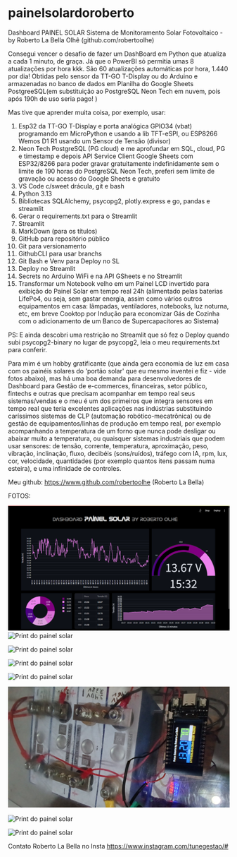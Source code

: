 # painelsolardoroberto
Dashboard PAINEL SOLAR Sistema de Monitoramento Solar Fotovoltaico - by Roberto La Bella Olhê (github.com/robertoolhe)

Consegui vencer o desafio de fazer um DashBoard em Python que atualiza a cada 1 minuto, de graça. Já que o PowerBI só permitia umas 8 atualizações por hora kkk. São 60 atualizações automáticas por hora, 1.440 por dia! Obtidas pelo sensor da TT-GO T-Display ou do Arduino e armazenadas no banco de dados em Planilha do Google Sheets PostgreeSQL(em substituição ao PostgreSQL Neon Tech em nuvem, pois após 190h de uso seria pago! )

Mas tive que aprender muita coisa, por exemplo, usar:

01) Esp32 da TT-GO T-Display e porta analógica GPIO34 (vbat) programando em MicroPython e usando a lib TFT-eSPI, ou ESP8266 Wemos D1 R1 usando um Sensor de Tensão (divisor)
02) Neon Tech PostgreSQL (PG cloud) e me aprofundar em SQL, cloud, PG e timestamp e depois API Service Client Google Sheets com ESP32/8266 para poder gravar gratuitamente indefinidamente sem o limite de 190 horas do PostgreSQL Neon Tech, preferi sem limite de gravação ou acesso do Google Sheets e gratuito
03) VS Code c/sweet drácula, git e bash
04) Python 3.13 
05) Bibliotecas SQLAlchemy, psycopg2, plotly.express e go, pandas e streamlit
06) Gerar o requirements.txt para o Streamlit
07) Streamlit
08) MarkDown (para os títulos)
09) GitHub para repositório público
10) Git para versionamento
11) GithubCLI para usar branchs
12) Git Bash e Venv para Deploy no SL
13) Deploy no Streamlit
14) Secrets no Arduino WiFi e na API GSheets e no Streamlit
15) Transformar um Notebook velho em um Painel LCD invertido para exibição do Painel Solar em tempo real 24h (alimentado pelas baterias LifePo4, ou seja, sem gastar energia, assim como vários outros equipamentos em casa: lâmpadas, ventiladores, notebooks, luz noturna, etc, em breve Cooktop por Indução para economizar Gás de Cozinha com o adicionamento de um Banco de Supercapacitores ao Sistema)

PS: E ainda descobri uma restrição no Streamlit que só fez o Deploy quando subi psycopg2-binary no lugar de psycopg2, leia o meu requirements.txt para conferir.

Para mim é um hobby gratificante (que ainda gera economia de luz em casa com os painéis solares do 'portão solar' que eu mesmo inventei e fiz - vide fotos abaixo), mas há uma boa demanda para desenvolvedores de Dashboard para Gestão de e-commerces, financeiras, setor público, fintechs e outras que precisam acompanhar em tempo real seus sistemas/vendas e o meu é um dos primeiros que integra sensores em tempo real que teria excelentes aplicações nas indústrias substituindo caríssimos sistemas de CLP (automação robótico-mecatrônica) ou de gestão de equipamentos/linhas de produção em tempo real, por exemplo acompanhando a temperatura de um forno que nunca pode desligar ou abaixar muito a temperatura, ou quaisquer sistemas industriais que podem usar sensores: de tensão, corrente, temperatura, aproximação, peso, vibração, inclinação, fluxo, decibéis (sons/ruídos), tráfego com IA, rpm, lux, cor, velocidade, quantidades (por exemplo quantos itens passam numa esteira), e uma infinidade de controles.

Meu github:
 https://www.github.com/robertoolhe (Roberto La Bella)

FOTOS:

![Print do painel solar](app_thumbnail.png)
![Print do painel solar](01-portão_solar_by_robertoolhe_em_ação_gerando_20A.png)

![Print do painel solar](02-portão_solar_by_robertoolhe_em_ação_gerando_20A.png)

![Print do painel solar](03-sistema_solar_em_ação_com_baterias_Lifepo4_controlador_MPPT_D60_60A_Inversor_1000W-2000W_pico_-_aterramento_e_fusíveis_rápidos_de_proteção.png)

![Print do painel solar](04-baterias_LifePo4_100A_com_BMS_Daly_em_ação.png)


![Print do painel solar](05-sensor_em_ação_na_esp32_tt-go_t-display_via_GPIO34_vBat.png)

![Print do painel solar](06-painel_em_ação_remotamente_via_streamlit_community_cloud.png)

![Print do painel solar](07-sensor_em_ação_na_arduino_wemos_d1_r1_com_tft_e_sensor_de_tensão_leitura_e_gravação_online_automatica_a_cada_1_min.png)

Contato Roberto La Bella no Insta https://www.instagram.com/tunegestao/#

